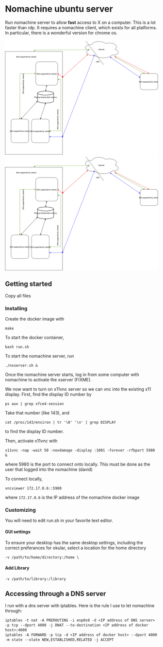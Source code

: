 # Nomachine ubuntu server

Run nomachine server to allow **fast** access to 
X on a computer.  This is a lot faster than 
rdp.  It requires a nomachine client, which
exists for all platforms.  In particular, there
is a wonderful version for chrome os.

![Network overview](./network.svg)
<img src="./network.svg">

## Getting started
Copy all files

### Installing
Create the docker image with 
```
make
```

To start the docker container,
```
bash run.sh
```

To start the nomachine server, run 
```
./nxserver.sh &
```

Once the nomachine server starts, log in from some computer with nomachine
to activate the xserver (FIXME).

We now want to turn on x11vnc server so we can vnc into the existing 
x11 display.  First, find the display ID number by 
```
ps aux | grep xfce4-session
```
Take that number (like 143), and
```
cat /proc/143/environ | tr '\0' '\n' | grep DISPLAY
```
to find the display ID number.

Then, activate x11vnc with 
```
x11vnc -nap -wait 50 -noxdamage -display :1001 -forever -rfbport 5980 &
```
where 5980 is the port to connect onto locally.  This must be done as the
user that logged into the nomachine (david)

To connect locally, 
```
vncviewer 172.17.0.6::5980
```
where `172.17.0.6` is the IP address of the nomachine docker image

### Customizing
You will need to edit run.sh in your favorite text editor.

#### GUI settings
To ensure your desktop has the same desktop settings, including
the correct preferances for okular, select
a location for the home directory
```
-v /path/to/home/directory:/home \
```

#### Add Library
```
-v /path/to/library:/library
```

## Accessing through a DNS server
I run with a dns server with iptables.  Here is the rule I use
to let nomachine through:

```
iptables -t nat -A PREROUTING -i enp0s0 -d <IP address of DNS server> -p tcp --dport 4000 -j DNAT --to-destination <IP address of docker host>:4000
iptables -A FORWARD -p tcp -d <IP address of docker host> --dport 4000 -m state --state NEW,ESTABLISHED,RELATED -j ACCEPT
```

